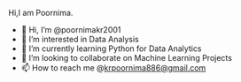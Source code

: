 Hi,I am Poornima.
- 👋 Hi, I’m @poornimakr2001
- 👀 I’m interested in Data Analysis
- 🌱 I’m currently learning Python for Data Analytics 
- 💞️ I’m looking to collaborate on Machine Learning Projects
- 📫 How to reach me @krpoornima886@gmail.com

<!---
poornimakr2001/poornimakr2001 is a ✨ special ✨ repository because its `README.md` (this file) appears on your GitHub profile.
You can click the Preview link to take a look at your changes.
--->
